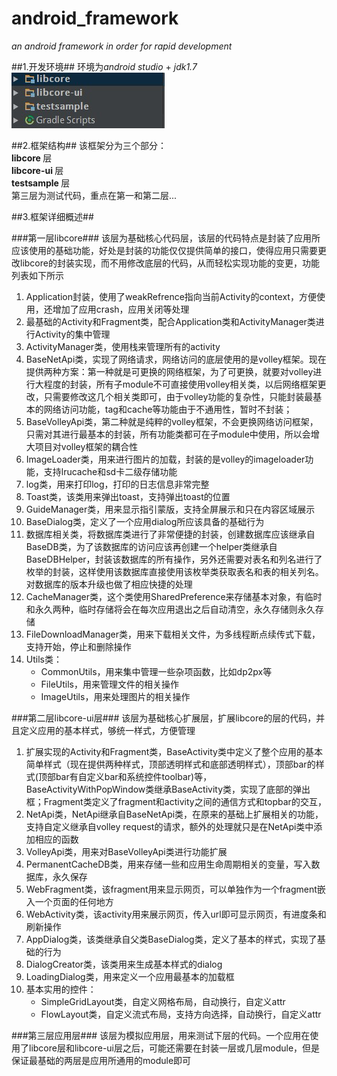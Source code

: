 ﻿# android_framework #
<em>an android framework in order for rapid development</em>

##1.开发环境##
环境为*android studio* + *jdk1.7*<br/>
![framework](./markdown_image/framework.png "framework")<br/>

##2.框架结构##
该框架分为三个部分：<br/>
<strong> libcore </strong>层<br/>
<strong> libcore-ui </strong>层<br/>
<strong> testsample </strong>层<br/>
第三层为测试代码，重点在第一和第二层...<br/>

##3.框架详细概述##

###第一层libcore###
该层为基础核心代码层，该层的代码特点是封装了应用所应该使用的基础功能，好处是封装的功能仅仅提供简单的接口，使得应用只需要更改libcore的封装实现，而不用修改底层的代码，从而轻松实现功能的变更，功能列表如下所示

<ol>
<li>Application封装，使用了weakRefrence指向当前Activity的context，方便使用，还增加了应用crash，应用关闭等处理</li>
<li>最基础的Activity和Fragment类，配合Application类和ActivityManager类进行Activity的集中管理</li>
<li>ActivityManager类，使用栈来管理所有的activity</li>
<li>BaseNetApi类，实现了网络请求，网络访问的底层使用的是volley框架。现在提供两种方案：第一种就是可更换的网络框架，为了可更换，就要对volley进行大程度的封装，所有子module不可直接使用volley相关类，以后网络框架更改，只需要修改这几个相关类即可，由于volley功能的复杂性，只能封装最基本的网络访问功能，tag和cache等功能由于不通用性，暂时不封装；</li>
<li>BaseVolleyApi类，第二种就是纯粹的volley框架，不会更换网络访问框架，只需对其进行最基本的封装，所有功能类都可在子module中使用，所以会增大项目对volley框架的耦合性</li>
<li>ImageLoader类，用来进行图片的加载，封装的是volley的imageloader功能，支持lrucache和sd卡二级存储功能</li>
<li>log类，用来打印log，打印的日志信息非常完整</li>
<li>Toast类，该类用来弹出toast，支持弹出toast的位置</li>
<li>GuideManager类，用来显示指引蒙版，支持全屏展示和只在内容区域展示</li>
<li>BaseDialog类，定义了一个应用dialog所应该具备的基础行为</li>
<li>数据库相关类，将数据库类进行了非常便捷的封装，创建数据库应该继承自BaseDB类，为了该数据库的访问应该再创建一个helper类继承自BaseDBHelper，封装该数据库的所有操作，另外还需要对表名和列名进行了枚举的封装，这样使用该数据库直接使用该枚举类获取表名和表的相关列名。对数据库的版本升级也做了相应快捷的处理</li>
<li>CacheManager类，这个类使用SharedPreference来存储基本对象，有临时和永久两种，临时存储将会在每次应用退出之后自动清空，永久存储则永久存储</li>
<li>FileDownloadManager类，用来下载相关文件，为多线程断点续传式下载，支持开始，停止和删除操作</li>
<li>Utils类：
<ul>
<li>CommonUtils，用来集中管理一些杂项函数，比如dp2px等</li>
<li>FileUtils，用来管理文件的相关操作</li>
<li>ImageUtils，用来处理图片的相关操作</li>
</ul>
</li>
</ol>

###第二层libcore-ui层###
该层为基础核心扩展层，扩展libcore的层的代码，并且定义应用的基本样式，够统一样式，方便管理

<ol>
<li>扩展实现的Activity和Fragment类，BaseActivity类中定义了整个应用的基本简单样式（现在提供两种样式，顶部透明样式和底部透明样式），顶部bar的样式(顶部bar有自定义bar和系统控件toolbar)等，BaseActivityWithPopWindow类继承BaseActivity类，实现了底部的弹出框；Fragment类定义了fragment和activity之间的通信方式和topbar的交互，</li>
<li>NetApi类，NetApi继承自BaseNetApi类，在原来的基础上扩展相关的功能，支持自定义继承自volley request的请求，额外的处理就只是在NetApi类中添加相应的函数</li>
<li>VolleyApi类，用来对BaseVolleyApi类进行功能扩展</li>
<li>PermanentCacheDB类，用来存储一些和应用生命周期相关的变量，写入数据库，永久保存</li>
<li>WebFragment类，该fragment用来显示网页，可以单独作为一个fragment嵌入一个页面的任何地方</li>
<li>WebActivity类，该activity用来展示网页，传入url即可显示网页，有进度条和刷新操作</li>
<li>AppDialog类，该类继承自父类BaseDialog类，定义了基本的样式，实现了基础的行为</li>
<li>DialogCreator类，该类用来生成基本样式的dialog</li>
<li>LoadingDialog类，用来定义一个应用最基本的加载框</li>
<li>基本实用的控件：
<ul>
<li>SimpleGridLayout类，自定义网格布局，自动换行，自定义attr</li>
<li>FlowLayout类，自定义流式布局，支持方向选择，自动换行，自定义attr</li>
</ul>
</li>
</ol>

###第三层应用层###
该层为模拟应用层，用来测试下层的代码。一个应用在使用了libcore层和libcore-ui层之后，可能还需要在封装一层或几层module，但是保证最基础的两层是应用所通用的module即可
